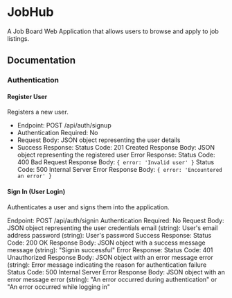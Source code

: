 # JobHub
A Job Board Web Application that allows users to browse and apply to job listings.

## Documentation

### Authentication
#### Register User
Registers a new user.

- Endpoint: POST /api/auth/signup
- Authentication Required: No
- Request Body: JSON object representing the user details
- Success Response:
Status Code: 201 Created
Response Body: JSON object representing the registered user
Error Response:
Status Code: 400 Bad Request
Response Body: `{ error: 'Invalid user' }`
Status Code: 500 Internal Server Error
Response Body: `{ error: 'Encountered an error' }`

#### Sign In (User Login)
Authenticates a user and signs them into the application.

Endpoint: POST /api/auth/signin
Authentication Required: No
Request Body: JSON object representing the user credentials
email (string): User's email address
password (string): User's password
Success Response:
Status Code: 200 OK
Response Body: JSON object with a success message
message (string): "Signin successful"
Error Response:
Status Code: 401 Unauthorized
Response Body: JSON object with an error message
error (string): Error message indicating the reason for authentication failure
Status Code: 500 Internal Server Error
Response Body: JSON object with an error message
error (string): "An error occurred during authentication" or "An error occurred while logging in"
